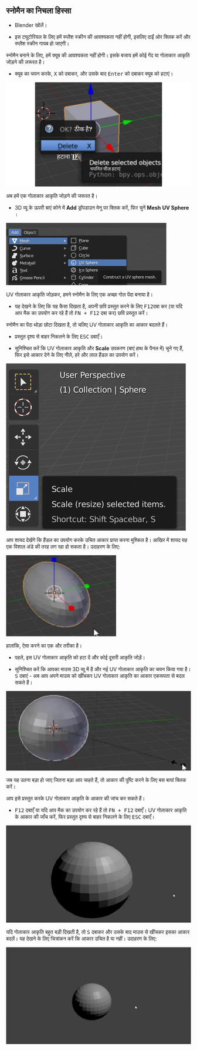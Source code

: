 ## स्नोमैन का निचला हिस्सा

+ Blender खोलें।

+ इस ट्यूटोरियल के लिए हमें स्प्लैश स्क्रीन की आवश्यकता नहीं होगी, इसलिए दाईं ओर क्लिक करें और स्प्लैश स्क्रीन गायब हो जाएगी।

स्नोमैन बनाने के लिए, हमें क्यूब की आवश्यकता नहीं होगी। इसके बजाय हमें कोई गेंद या गोलाकार आकृति जोड़ने की ज़रूरत है।

+ क्यूब का चयन करके, <kbd>X</kbd> को दबाकर, और उसके बाद <kbd>Enter</kbd> को दबाकर क्यूब को हटाएं।

![क्यूब निकालें](images/remove-cube.png)

अब हमें एक गोलाकार आकृति जोड़ने की जरूरत है।

+ 3D व्यू के ऊपरी बाएं कोने में **Add** ड्रॉपडाउन मेनू पर क्लिक करें, फिर चुनें **Mesh** **UV Sphere** ।

![UV गोलाकार आकृति](images/uv-sphere.png)

UV गोलाकार आकृति जोड़कर, हमने स्नोमैन के लिए एक अच्छा गोल पेंदा बनाया है।

+ यह देखने के लिए कि यह कैसा दिखता है, अपनी छवि प्रस्तुत करने के लिए <kbd>F12</kbd>दबा कर (या यदि आप मैक का उपयोग कर रहे हैं तो <kbd>FN + F12</kbd> दबा कर) छवि प्रस्तुत करें।

स्नोमैन का पेंदा थोड़ा छोटा दिखता है, तो चलिए UV गोलाकार आकृति का आकार बदलते हैं।

+ प्रस्तुत दृश्य से बाहर निकलने के लिए <kbd>ESC</kbd> दबाएँ।

+ सुनिश्चित करें कि UV गोलाकार आकृति और **Scale** उपकरण (बाएं हाथ के पैनल में) चुने गए हैं, फिर इसे आकार देने के लिए नीले, हरे और लाल हैंडल का उपयोग करें।

![क्यूब के सिरे](images/scale-tool.png)

आप शायद देखेंगे कि हैंडल का उपयोग करके उचित आकार प्राप्त करना मुश्किल है। आखिर में शायद यह एक विशाल अंडे की तरह लग रहा हो सकता है। उदाहरण के लिए:

![अंडाकार निचला भाग](images/blender-snowman-egg-bottom.png)

हालांकि, ऐसा करने का एक और तरीका है।

+ पहले, इस UV गोलाकार आकृति को हटा दें और कोई दूसरी आकृति जोड़ें।

+ सुनिश्चित करें कि आपका माउस 3D व्यू में है और नई UV गोलाकार आकृति का चयन किया गया है। <kbd>S</kbd> दबाएं - अब आप अपने माउस को खींचकर UV गोलाकार आकृति का आकार एकरूपता से बदल सकते हैं।

![निचले भाग का आकार बदलें](images/blender-snowman-resize-bottom-1.png)

जब यह उतना बड़ा हो जाए जितना बड़ा आप चाहते हैं, तो आकार की पुष्टि करने के लिए बस बायां क्लिक करें।

आप इसे प्रस्तुत करके UV गोलाकार आकृति के आकार की जांच कर सकते हैं।

+ <kbd>F12</kbd> दबाएँ या यदि आप मैक का उपयोग कर रहे हैं तो <kbd>FN + F12</kbd> दबाएँ। UV गोलाकार आकृति के आकार की जाँच करें, फिर प्रस्तुत दृश्य से बाहर निकलने के लिए <kbd>ESC</kbd> दबाएँ।

![निचले भाग का दृश्य प्रस्तुत करें](images/blender-render-bottom-1.png)

यदि गोलाकार आकृति बहुत बड़ी दिखती है, तो <kbd>S</kbd> दबाकर और उसके बाद माउस से खींचकर इसका आकार बदलें। यह देखने के लिए चित्रांकन करें कि आकार उचित है या नहीं। उदाहरण के लिए:

![निचले भाग का दुबारा दृश्य प्रस्तुत करें](images/blender-render-bottom-2.png)
